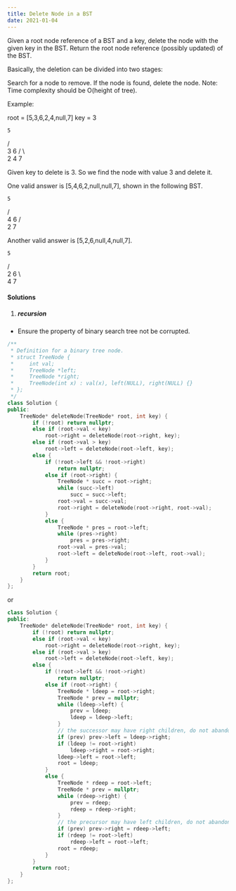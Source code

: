 ```yaml
---
title: Delete Node in a BST
date: 2021-01-04
---
```

Given a root node reference of a BST and a key, delete the node with the given key in the BST. Return the root node reference (possibly updated) of the BST.

Basically, the deletion can be divided into two stages:

Search for a node to remove.
If the node is found, delete the node.
Note: Time complexity should be O(height of tree).

Example:

root = [5,3,6,2,4,null,7]
key = 3

    5
   / \
  3   6
 / \   \
2   4   7

Given key to delete is 3. So we find the node with value 3 and delete it.

One valid answer is [5,4,6,2,null,null,7], shown in the following BST.

    5
   / \
  4   6
 /     \
2       7

Another valid answer is [5,2,6,null,4,null,7].

    5
   / \
  2   6
   \   \
    4   7


#### Solutions

1. ##### recursion

- Ensure the property of binary search tree not be corrupted.

```cpp
/**
 * Definition for a binary tree node.
 * struct TreeNode {
 *     int val;
 *     TreeNode *left;
 *     TreeNode *right;
 *     TreeNode(int x) : val(x), left(NULL), right(NULL) {}
 * };
 */
class Solution {
public:
    TreeNode* deleteNode(TreeNode* root, int key) {
        if (!root) return nullptr;
        else if (root->val < key)
            root->right = deleteNode(root->right, key);
        else if (root->val > key)
            root->left = deleteNode(root->left, key);
        else {
            if (!root->left && !root->right)
                return nullptr;
            else if (root->right) {
                TreeNode * succ = root->right;
                while (succ->left)
                    succ = succ->left;
                root->val = succ->val;
                root->right = deleteNode(root->right, root->val);   
            }
            else {
                TreeNode * pres = root->left;
                while (pres->right)
                    pres = pres->right;
                root->val = pres->val;
                root->left = deleteNode(root->left, root->val);
            }
        }
        return root;
    }
};
```


or

```cpp
class Solution {
public:
    TreeNode* deleteNode(TreeNode* root, int key) {
        if (!root) return nullptr;
        else if (root->val < key)
            root->right = deleteNode(root->right, key);
        else if (root->val > key)
            root->left = deleteNode(root->left, key);
        else {
            if (!root->left && !root->right)
                return nullptr;
            else if (root->right) {
                TreeNode * ldeep = root->right;
                TreeNode * prev = nullptr;
                while (ldeep->left) {
                    prev = ldeep;
                    ldeep = ldeep->left;
                }
                // the successor may have right children, do not abandon it
                if (prev) prev->left = ldeep->right;
                if (ldeep != root->right)
                    ldeep->right = root->right;
                ldeep->left = root->left;
                root = ldeep;
            }
            else {
                TreeNode * rdeep = root->left;
                TreeNode * prev = nullptr;
                while (rdeep->right) {
                    prev = rdeep;
                    rdeep = rdeep->right;
                }
                // the precursor may have left children, do not abandon it
                if (prev) prev->right = rdeep->left;
                if (rdeep != root->left)
                    rdeep->left = root->left;
                root = rdeep;
            }
        }
        return root;
    }
};
```